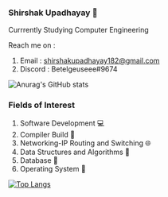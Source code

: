 ### Shirshak Upadhayay 👋

 Currrently Studying Computer Engineering <br />
 
 Reach me on : <br />
 1) Email : shirshakupadhayay182@gmail.com
 2) Discord : Betelgeuseee#9674 
              
![Anurag's GitHub stats](https://github-readme-stats.vercel.app/api?username=BetelGeuseee&show_icons=true&theme=radical)

### Fields of Interest 
1) Software Development 💻 
2) Compiler Build  🔨
3) Networking-IP Routing and Switching 🌐
4) Data Structures and Algorithms 📃
5) Database 📙
6) Operating System 🐧 

[![Top Langs](https://github-readme-stats.vercel.app/api/top-langs/?username=BetelGeuseee&layout=compact)](https://github.com/anuraghazra/github-readme-stats)
